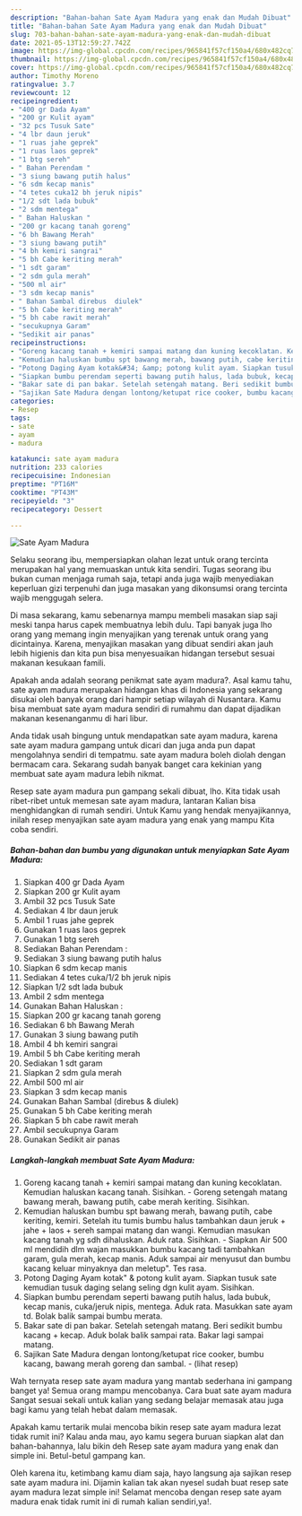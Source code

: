 ```yaml
---
description: "Bahan-bahan Sate Ayam Madura yang enak dan Mudah Dibuat"
title: "Bahan-bahan Sate Ayam Madura yang enak dan Mudah Dibuat"
slug: 703-bahan-bahan-sate-ayam-madura-yang-enak-dan-mudah-dibuat
date: 2021-05-13T12:59:27.742Z
image: https://img-global.cpcdn.com/recipes/965841f57cf150a4/680x482cq70/sate-ayam-madura-foto-resep-utama.jpg
thumbnail: https://img-global.cpcdn.com/recipes/965841f57cf150a4/680x482cq70/sate-ayam-madura-foto-resep-utama.jpg
cover: https://img-global.cpcdn.com/recipes/965841f57cf150a4/680x482cq70/sate-ayam-madura-foto-resep-utama.jpg
author: Timothy Moreno
ratingvalue: 3.7
reviewcount: 12
recipeingredient:
- "400 gr Dada Ayam"
- "200 gr Kulit ayam"
- "32 pcs Tusuk Sate"
- "4 lbr daun jeruk"
- "1 ruas jahe geprek"
- "1 ruas laos geprek"
- "1 btg sereh"
- " Bahan Perendam "
- "3 siung bawang putih halus"
- "6 sdm kecap manis"
- "4 tetes cuka12 bh jeruk nipis"
- "1/2 sdt lada bubuk"
- "2 sdm mentega"
- " Bahan Haluskan "
- "200 gr kacang tanah goreng"
- "6 bh Bawang Merah"
- "3 siung bawang putih"
- "4 bh kemiri sangrai"
- "5 bh Cabe keriting merah"
- "1 sdt garam"
- "2 sdm gula merah"
- "500 ml air"
- "3 sdm kecap manis"
- " Bahan Sambal direbus  diulek"
- "5 bh Cabe keriting merah"
- "5 bh cabe rawit merah"
- "secukupnya Garam"
- "Sedikit air panas"
recipeinstructions:
- "Goreng kacang tanah + kemiri sampai matang dan kuning kecoklatan. Kemudian haluskan kacang tanah. Sisihkan.  Goreng setengah matang bawang merah, bawang putih, cabe merah keriting. Sisihkan."
- "Kemudian haluskan bumbu spt bawang merah, bawang putih, cabe keriting, kemiri. Setelah itu tumis bumbu halus tambahkan daun jeruk + jahe + laos + sereh sampai matang dan wangi. Kemudian masukan kacang tanah yg sdh dihaluskan. Aduk rata. Sisihkan.  Siapkan Air 500 ml mendidih dlm wajan masukkan bumbu kacang tadi tambahkan garam, gula merah, kecap manis. Aduk sampai air menyusut dan bumbu kacang keluar minyaknya dan meletup&#34;. Tes rasa."
- "Potong Daging Ayam kotak&#34; &amp; potong kulit ayam. Siapkan tusuk sate kemudian tusuk daging selang seling dgn kulit ayam. Sisihkan."
- "Siapkan bumbu perendam seperti bawang putih halus, lada bubuk, kecap manis, cuka/jeruk nipis, mentega. Aduk rata. Masukkan sate ayam td. Bolak balik sampai bumbu merata."
- "Bakar sate di pan bakar. Setelah setengah matang. Beri sedikit bumbu kacang + kecap. Aduk bolak balik sampai rata. Bakar lagi sampai matang."
- "Sajikan Sate Madura dengan lontong/ketupat rice cooker, bumbu kacang, bawang merah goreng dan sambal.           (lihat resep)"
categories:
- Resep
tags:
- sate
- ayam
- madura

katakunci: sate ayam madura 
nutrition: 233 calories
recipecuisine: Indonesian
preptime: "PT16M"
cooktime: "PT43M"
recipeyield: "3"
recipecategory: Dessert

---
```



![Sate Ayam Madura](https://img-global.cpcdn.com/recipes/965841f57cf150a4/680x482cq70/sate-ayam-madura-foto-resep-utama.jpg)

Selaku seorang ibu, mempersiapkan olahan lezat untuk orang tercinta merupakan hal yang memuaskan untuk kita sendiri. Tugas seorang ibu bukan cuman menjaga rumah saja, tetapi anda juga wajib menyediakan keperluan gizi terpenuhi dan juga masakan yang dikonsumsi orang tercinta wajib menggugah selera.

Di masa  sekarang, kamu sebenarnya mampu membeli masakan siap saji meski tanpa harus capek membuatnya lebih dulu. Tapi banyak juga lho orang yang memang ingin menyajikan yang terenak untuk orang yang dicintainya. Karena, menyajikan masakan yang dibuat sendiri akan jauh lebih higienis dan kita pun bisa menyesuaikan hidangan tersebut sesuai makanan kesukaan famili. 



Apakah anda adalah seorang penikmat sate ayam madura?. Asal kamu tahu, sate ayam madura merupakan hidangan khas di Indonesia yang sekarang disukai oleh banyak orang dari hampir setiap wilayah di Nusantara. Kamu bisa membuat sate ayam madura sendiri di rumahmu dan dapat dijadikan makanan kesenanganmu di hari libur.

Anda tidak usah bingung untuk mendapatkan sate ayam madura, karena sate ayam madura gampang untuk dicari dan juga anda pun dapat mengolahnya sendiri di tempatmu. sate ayam madura boleh diolah dengan bermacam cara. Sekarang sudah banyak banget cara kekinian yang membuat sate ayam madura lebih nikmat.

Resep sate ayam madura pun gampang sekali dibuat, lho. Kita tidak usah ribet-ribet untuk memesan sate ayam madura, lantaran Kalian bisa menghidangkan di rumah sendiri. Untuk Kamu yang hendak menyajikannya, inilah resep menyajikan sate ayam madura yang enak yang mampu Kita coba sendiri.

<!--inarticleads1-->

##### Bahan-bahan dan bumbu yang digunakan untuk menyiapkan Sate Ayam Madura:

1. Siapkan 400 gr Dada Ayam
1. Siapkan 200 gr Kulit ayam
1. Ambil 32 pcs Tusuk Sate
1. Sediakan 4 lbr daun jeruk
1. Ambil 1 ruas jahe geprek
1. Gunakan 1 ruas laos geprek
1. Gunakan 1 btg sereh
1. Sediakan  Bahan Perendam :
1. Sediakan 3 siung bawang putih halus
1. Siapkan 6 sdm kecap manis
1. Sediakan 4 tetes cuka/1/2 bh jeruk nipis
1. Siapkan 1/2 sdt lada bubuk
1. Ambil 2 sdm mentega
1. Gunakan  Bahan Haluskan :
1. Siapkan 200 gr kacang tanah goreng
1. Sediakan 6 bh Bawang Merah
1. Gunakan 3 siung bawang putih
1. Ambil 4 bh kemiri sangrai
1. Ambil 5 bh Cabe keriting merah
1. Sediakan 1 sdt garam
1. Siapkan 2 sdm gula merah
1. Ambil 500 ml air
1. Siapkan 3 sdm kecap manis
1. Gunakan  Bahan Sambal (direbus &amp; diulek)
1. Gunakan 5 bh Cabe keriting merah
1. Siapkan 5 bh cabe rawit merah
1. Ambil secukupnya Garam
1. Gunakan Sedikit air panas




<!--inarticleads2-->

##### Langkah-langkah membuat Sate Ayam Madura:

1. Goreng kacang tanah + kemiri sampai matang dan kuning kecoklatan. Kemudian haluskan kacang tanah. Sisihkan.  - Goreng setengah matang bawang merah, bawang putih, cabe merah keriting. Sisihkan.
1. Kemudian haluskan bumbu spt bawang merah, bawang putih, cabe keriting, kemiri. Setelah itu tumis bumbu halus tambahkan daun jeruk + jahe + laos + sereh sampai matang dan wangi. Kemudian masukan kacang tanah yg sdh dihaluskan. Aduk rata. Sisihkan.  - Siapkan Air 500 ml mendidih dlm wajan masukkan bumbu kacang tadi tambahkan garam, gula merah, kecap manis. Aduk sampai air menyusut dan bumbu kacang keluar minyaknya dan meletup&#34;. Tes rasa.
1. Potong Daging Ayam kotak&#34; &amp; potong kulit ayam. Siapkan tusuk sate kemudian tusuk daging selang seling dgn kulit ayam. Sisihkan.
1. Siapkan bumbu perendam seperti bawang putih halus, lada bubuk, kecap manis, cuka/jeruk nipis, mentega. Aduk rata. Masukkan sate ayam td. Bolak balik sampai bumbu merata.
1. Bakar sate di pan bakar. Setelah setengah matang. Beri sedikit bumbu kacang + kecap. Aduk bolak balik sampai rata. Bakar lagi sampai matang.
1. Sajikan Sate Madura dengan lontong/ketupat rice cooker, bumbu kacang, bawang merah goreng dan sambal. -           (lihat resep)




Wah ternyata resep sate ayam madura yang mantab sederhana ini gampang banget ya! Semua orang mampu mencobanya. Cara buat sate ayam madura Sangat sesuai sekali untuk kalian yang sedang belajar memasak atau juga bagi kamu yang telah hebat dalam memasak.

Apakah kamu tertarik mulai mencoba bikin resep sate ayam madura lezat tidak rumit ini? Kalau anda mau, ayo kamu segera buruan siapkan alat dan bahan-bahannya, lalu bikin deh Resep sate ayam madura yang enak dan simple ini. Betul-betul gampang kan. 

Oleh karena itu, ketimbang kamu diam saja, hayo langsung aja sajikan resep sate ayam madura ini. Dijamin kalian tak akan nyesel sudah buat resep sate ayam madura lezat simple ini! Selamat mencoba dengan resep sate ayam madura enak tidak rumit ini di rumah kalian sendiri,ya!.

